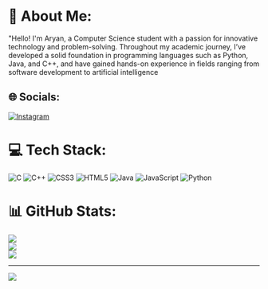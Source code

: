 # 💫 About Me:
"Hello! I'm Aryan, a Computer Science student with a passion for innovative technology and problem-solving. Throughout my academic journey, I’ve developed a solid foundation in programming languages such as Python, Java, and C++, and have gained hands-on experience in fields ranging from software development to artificial intelligence


## 🌐 Socials:
[![Instagram](https://img.shields.io/badge/Instagram-%23E4405F.svg?logo=Instagram&logoColor=white)](https://instagram.com/aryan_chaudhary__04) 

# 💻 Tech Stack:
![C](https://img.shields.io/badge/c-%2300599C.svg?style=for-the-badge&logo=c&logoColor=white) ![C++](https://img.shields.io/badge/c++-%2300599C.svg?style=for-the-badge&logo=c%2B%2B&logoColor=white) ![CSS3](https://img.shields.io/badge/css3-%231572B6.svg?style=for-the-badge&logo=css3&logoColor=white) ![HTML5](https://img.shields.io/badge/html5-%23E34F26.svg?style=for-the-badge&logo=html5&logoColor=white) ![Java](https://img.shields.io/badge/java-%23ED8B00.svg?style=for-the-badge&logo=openjdk&logoColor=white) ![JavaScript](https://img.shields.io/badge/javascript-%23323330.svg?style=for-the-badge&logo=javascript&logoColor=%23F7DF1E) ![Python](https://img.shields.io/badge/python-3670A0?style=for-the-badge&logo=python&logoColor=ffdd54)
# 📊 GitHub Stats:
![](https://github-readme-stats.vercel.app/api?username=ChaudharyAryan04&theme=dark&hide_border=false&include_all_commits=false&count_private=false)<br/>
![](https://github-readme-streak-stats.herokuapp.com/?user=ChaudharyAryan04&theme=dark&hide_border=false)<br/>
![](https://github-readme-stats.vercel.app/api/top-langs/?username=ChaudharyAryan04&theme=dark&hide_border=false&include_all_commits=false&count_private=false&layout=compact)

---
[![](https://visitcount.itsvg.in/api?id=ChaudharyAryan04&icon=0&color=0)](https://visitcount.itsvg.in)

<!-- Proudly created with GPRM ( https://gprm.itsvg.in ) -->
